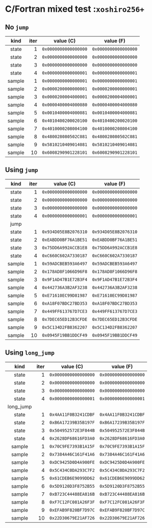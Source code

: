 # C/Fortran mixed test :`xoshiro256+`

## No `jump`

|kind|iter|value (C)|value (F)|
|:--:|---:|:-------:|:-------:|
|state|1|`0x0000000000000000`|`0x0000000000000000`|
|state|2|`0x0000000000000000`|`0x0000000000000000`|
|state|3|`0x0000000000000000`|`0x0000000000000000`|
|state|4|`0x0000000000000001`|`0x0000000000000001`|
|sample|1|`0x0000000000000001`|`0x0000000000000001`|
|sample|2|`0x0000200000000001`|`0x0000200000000001`|
|sample|3|`0x0000200004000001`|`0x0000200004000001`|
|sample|4|`0x0000400004000080`|`0x0000400004000080`|
|sample|5|`0x0010400004000081`|`0x0010400004000081`|
|sample|6|`0x4010400200020100`|`0x4010400200020100`|
|sample|7|`0x4010000208004100`|`0x4010000208004100`|
|sample|8|`0x480028080502C081`|`0x480028080502C081`|
|sample|9|`0x5810210409014081`|`0x5810210409014081`|
|sample|10|`0x6008290901228101`|`0x6008290901228101`|

## Using `jump`

|kind|iter|value (C)|value (F)|
|:--:|---:|:-------:|:-------:|
|state|1|`0x0000000000000000`|`0x0000000000000000`|
|state|2|`0x0000000000000000`|`0x0000000000000000`|
|state|3|`0x0000000000000000`|`0x0000000000000000`|
|state|4|`0x0000000000000001`|`0x0000000000000001`|
|jump|
|state|1|`0x934D05E8B2076310`|`0x934D05E8B2076310`|
|state|2|`0xEABDD0BF76A1BE51`|`0xEABDD0BF76A1BE51`|
|state|3|`0x75DD6A992ACCB1E8`|`0x75DD6A992ACCB1E8`|
|state|4|`0xC660C602A7330187`|`0xC660C602A7330187`|
|sample|1|`0x59ADCBEB593A6497`|`0x59ADCBEB593A6497`|
|sample|2|`0x178AD8F1066D96F8`|`0x178AD8F1066D96F8`|
|sample|3|`0x9F1AD47B1E72B3F4`|`0x9F1AD47B1E72B3F4`|
|sample|4|`0x442736A3B2AF3238`|`0x442736A3B2AF3238`|
|sample|5|`0xE71610EC99D81987`|`0xE71610EC99D81987`|
|sample|6|`0xA18F07BDC27BD353`|`0xA18F07BDC27BD353`|
|sample|7|`0x449FF613767D7CE3`|`0x449FF613767D7CE3`|
|sample|8|`0x7DEC65ED12B3CFDE`|`0x7DEC65ED12B3CFDE`|
|sample|9|`0x5C134D2FB8362207`|`0x5C134D2FB8362207`|
|sample|10|`0x0945F19BB1DDCF49`|`0x0945F19BB1DDCF49`|

## Using `long_jump`

|kind|iter|value (C)|value (F)|
|:--:|---:|:-------:|:-------:|
|state|1|`0x0000000000000000`|`0x0000000000000000`|
|state|2|`0x0000000000000000`|`0x0000000000000000`|
|state|3|`0x0000000000000000`|`0x0000000000000000`|
|state|4|`0x0000000000000001`|`0x0000000000000001`|
|long_jump|
|state|1|`0x4AA11F0B3241CDBF`|`0x4AA11F0B3241CDBF`|
|state|2|`0xB6A17239B35B197F`|`0xB6A17239B35B197F`|
|state|3|`0x504952572E3F844B`|`0x504952572E3F844B`|
|state|4|`0x2628DF68616FD3A0`|`0x2628DF68616FD3A0`|
|sample|1|`0x70C9FE7393B1A15F`|`0x70C9FE7393B1A15F`|
|sample|2|`0x7384A46C161F41A6`|`0x7384A46C161F41A6`|
|sample|3|`0xDC9425D0D4A900FE`|`0xDC9425D0D4A900FE`|
|sample|4|`0x5C434C0DA293C7F2`|`0x5C434C0DA293C7F2`|
|sample|5|`0x61CDEB6E9099DD62`|`0x61CDEB6E9099DD62`|
|sample|6|`0x5D9120D3F8752B55`|`0x5D9120D3F8752B55`|
|sample|7|`0xB723C44488EA816B`|`0xB723C44488EA816B`|
|sample|8|`0xF7C12FC081A26F3F`|`0xF7C12FC081A26F3F`|
|sample|9|`0xEFAB9F820BF7D97C`|`0xEFAB9F820BF7D97C`|
|sample|10|`0x22D30679E21AF726`|`0x22D30679E21AF726`|

<!-- EOF -->
